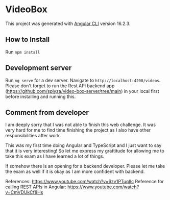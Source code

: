 # VideoBox

This project was generated with [Angular CLI](https://github.com/angular/angular-cli) version 16.2.3.

## How to Install

Run ```npm install```

## Development server

Run `ng serve` for a dev server. Navigate to `http://localhost:4200/videos`. Please don't forget to run the Rest API backend app (https://github.com/splyza/video-box-server/tree/main) in your local first before installing and running this. 


## Comment from developer

I am deeply sorry that I was not able to finish this web challenge. It was very hard for me to find time finishing the project as I also have other responsibilities after work.

This was my first time doing Angular and TypeScript and I just want to say that it is very interesting! So let me express my grattitude for allowing me to take this exam as I have learned a lot of things.

If somehow there is an opening for a backend developer. Please let me take the exam as well if it is okay as I am more confident with backend.

References: https://www.youtube.com/watch?v=6zv1PTuqIIc
Reference for calling REST APIs in Angular: https://www.youtube.com/watch?v=CmVDUkCf8Hs
